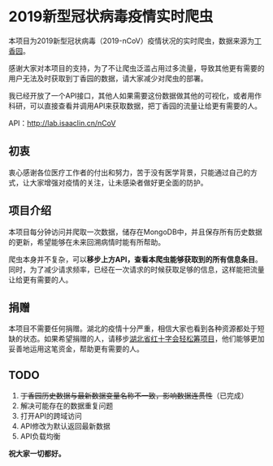 # 2019新型冠状病毒疫情实时爬虫
本项目为2019新型冠状病毒（2019-nCoV）疫情状况的实时爬虫，数据来源为[丁香园](https://3g.dxy.cn/newh5/view/pneumonia)。

感谢大家对本项目的支持，为了不让爬虫泛滥占用过多流量，导致其他更有需要的用户无法及时获取到丁香园的数据，请大家减少对爬虫的部署。

我已经开放了一个API接口，其他人如果需要这份数据做其他的可视化，或者用作科研，可以直接查看并调用API来获取数据，把丁香园的流量让给更有需要的人。

API：http://lab.isaaclin.cn/nCoV

## 初衷
衷心感谢各位医疗工作者的付出和努力，苦于没有医学背景，只能通过自己的方式，让大家增强对疫情的关注，让未感染者做好更全面的防护。

## 项目介绍
本项目每分钟访问并爬取一次数据，储存在MongoDB中，并且保存所有历史数据的更新，希望能够在未来回溯病情时能有所帮助。

爬虫本身并不复杂，可以**移步上方API，查看本爬虫能够获取到的所有信息条目**。同时，为了减少请求频率，已经在一次请求的时候获取足够的信息，这样能把流量让给更有需要的人。

## 捐赠
本项目不需要任何捐赠。湖北的疫情十分严重，相信大家也看到各种资源都处于短缺的状态。如果希望捐赠的人，请移步[湖北省红十字会轻松筹项目](https://yglian.qschou.com/gongyi/publicSite/detail?ChannelId=hbshszjjh&id=202001230000000068468001)，他们能够更加妥善地运用这笔资金，帮助更有需要的人。

## TODO
1. ~~丁香园历史数据与最新数据变量名称不一致，影响数据连贯性~~（已完成）
2. 解决可能存在的数据重复问题
3. 打开API的跨域访问
4. API修改为默认返回最新数据
5. API负载均衡

**祝大家一切都好。**
